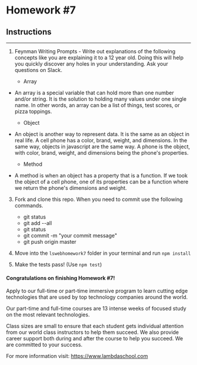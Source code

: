 # Homework #7

## Instructions
---
1. Feynman Writing Prompts - Write out explanations of the following concepts like you are explaining it to a 12 year old.  Doing this will help you quickly discover any holes in your understanding.  Ask your questions on Slack.
		
	* Array
- An array is a special variable that can hold more than one number and/or string. It is the solution to holding many values under one single name. In other words, an array can be a list of things, test scores, or pizza toppings. 

	* Object
- An object is another way to represent data. It is the same as an object in real life. A cell phone has a color, brand, weight, and dimensions. In the same way, objects in javascript are the same way. A phone is the object, with color, brand, weight, and dimensions being the phone's properties.

	* Method
- A method is when an object has a property that is a function. If we took the object of a cell phone, one of its properties can be a function where we return the phone's dimensions and weight. 


3. Fork and clone this repo.  When you need to commit use the following commands.
		
	* git status
	* git add --all
	* git status
	* git commit -m "your commit message"
	* git push origin master


4. Move into the `lswebhomework7` folder in your terminal and run `npm install` 


4. Make the tests pass! (Use `npm test`)




#### Congratulations on finishing Homework #7!
Apply to our full-time or part-time immersive program to learn cutting edge technologies that are used by top technology companies around the world.

Our part-time and full-time courses are 13 intense weeks of focused study on the most relevant technologies.  

Class sizes are small to ensure that each student gets individual attention from our world class instructors to help them succeed.  We also provide career support both during and after the course to help you succeed.  We are committed to your success.

For more information visit: https://www.lambdaschool.com
